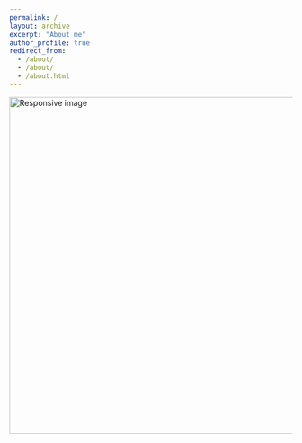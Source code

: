 ```yaml
---
permalink: /
layout: archive
excerpt: "About me"
author_profile: true
redirect_from: 
  - /about/
  - /about/
  - /about.html
---
```




<body>
	

  <div>
    <img class="img-circle" src="{{ site.baseurl }}images/ufpr1.png" alt="Responsive image" width="600">
  </div>




</body>
